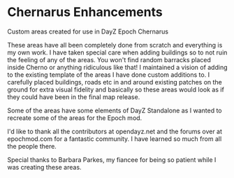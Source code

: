 Chernarus Enhancements
======================

Custom areas created for use in DayZ Epoch Chernarus

These areas have all been completely done from scratch and everything is my own work.
I have taken special care when adding buildings so to not ruin the feeling of any of the areas. You won't find random barracks placed inside Cherno or anything ridiculous like that! I maintained a vision of adding to the existing template of the areas I have done custom additions to. I carefully placed buildings, roads etc in and around existing patches on the ground for extra visual fidelity and basically so these areas would look as if they could have been in the final map release.

Some of the areas have some elements of DayZ Standalone as I wanted to recreate some of the areas for the Epoch mod.

I'd like to thank all the contributors at opendayz.net and the forums over at epochmod.com for a fantastic community.
I have learned so much from all the people there.

Special thanks to Barbara Parkes, my fiancee for being so patient while I was creating these areas.

